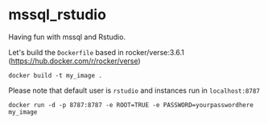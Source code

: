 # mssql_rstudio
Having fun with mssql and Rstudio.


Let's build the `Dockerfile` based in rocker/verse:3.6.1 (https://hub.docker.com/r/rocker/verse)

```
docker build -t my_image .
```

Please note that default user is `rstudio` and instances run in `localhost:8787`

```
docker run -d -p 8787:8787 -e ROOT=TRUE -e PASSWORD=yourpasswordhere my_image
```
